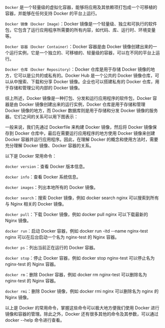 `Docker` 是一个轻量级的虚拟化容器，能够将应用及其依赖项打包成一个可移植的容器，并能够在任何支持 Docker 的平台上运行。

`Docker 镜像（Docker Image）`：Docker 镜像是一个轻量级、独立和可执行的软件包，它包含了运行应用程序所需要的所有内容，如代码、库、运行时、环境变量等。

`Docker 容器（Docker Container）`：Docker 容器是由 Docker 镜像创建出来的一个运行实例，它是一个独立的、可移植的、轻量级的容器，可以在不同的平台上运行。

`Docker 仓库（Docker Repository）`：Docker 仓库是用于存储 Docker 镜像的地方，它可以是公共的或私有的。Docker Hub 是一个公共的 Docker 镜像仓库，可以从中搜索、下载和分享 Docker 镜像。企业也可以搭建私有的 Docker 仓库，用于存储和管理公司内部的 Docker 镜像。


综上所述，Docker 镜像是一种打包、分发和运行应用程序的软件包，Docker 容器是由 Docker 镜像创建出来的运行实例，Docker 仓库是用于存储和管理 Docker 镜像的地方，而 Docker 数据库则是用于存储和分发 Docker 镜像的服务器。它们之间的关系可以用下图表示：

一般来说，我们先通过 Dockerfile 来构建 Docker 镜像，然后将 Docker 镜像保存到 Docker 仓库中，最后在需要运行应用程序的地方使用 Docker 镜像来创建 Docker 容器并运行应用程序。因此，在理解 Docker 的概念和使用方法时，需要充分理解 Docker 镜像、Docker 容器的关系。


以下是 Docker 常用命令：

`docker version`：查看 Docker 版本信息。

`docker info`：查看 Docker 系统信息。

`docker images`：列出本地所有的 Docker 镜像。

`docker search`：搜索 Docker 镜像，例如 docker search nginx 可以搜索到所有与 Nginx 相关的 Docker 镜像。

`docker pull`：下载 Docker 镜像，例如 docker pull nginx 可以下载最新的 Nginx 镜像。

`docker run`：启动 Docker 容器，例如 docker run -itd --name nginx-test nginx 可以在后台启动一个名为 nginx-test 的 Nginx 容器。

`docker ps`：列出当前正在运行的 Docker 容器。

`docker stop`：停止 Docker 容器，例如 docker stop nginx-test 可以停止名为 nginx-test 的 Nginx 容器。

`docker rm`：删除 Docker 容器，例如 docker rm nginx-test 可以删除名为 nginx-test 的 Nginx 容器。

`docker rmi`：删除 Docker 镜像，例如 docker rmi nginx 可以删除名为 nginx 的 Nginx 镜像。

以上是 Docker 的常用命令，掌握这些命令可以极大地方便我们使用 Docker 进行镜像和容器的管理。除此之外，Docker 还有很多其他的命令及其参数，可以通过 docker --help 命令进行查看。